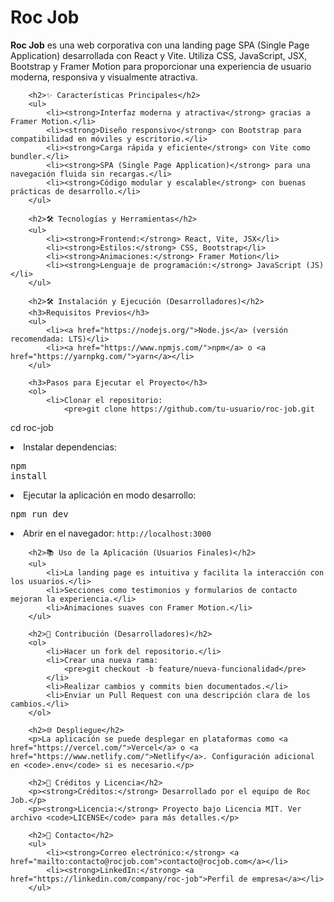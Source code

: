  <h1>Roc Job</h1>
        <p><strong>Roc Job</strong> es una web corporativa con una landing page SPA (Single Page Application) desarrollada con React y Vite. Utiliza CSS, JavaScript, JSX, Bootstrap y Framer Motion para proporcionar una experiencia de usuario moderna, responsiva y visualmente atractiva.</p>
        
        <h2>✨ Características Principales</h2>
        <ul>
            <li><strong>Interfaz moderna y atractiva</strong> gracias a Framer Motion.</li>
            <li><strong>Diseño responsivo</strong> con Bootstrap para compatibilidad en móviles y escritorio.</li>
            <li><strong>Carga rápida y eficiente</strong> con Vite como bundler.</li>
            <li><strong>SPA (Single Page Application)</strong> para una navegación fluida sin recargas.</li>
            <li><strong>Código modular y escalable</strong> con buenas prácticas de desarrollo.</li>
        </ul>
        
        <h2>🛠️ Tecnologías y Herramientas</h2>
        <ul>
            <li><strong>Frontend:</strong> React, Vite, JSX</li>
            <li><strong>Estilos:</strong> CSS, Bootstrap</li>
            <li><strong>Animaciones:</strong> Framer Motion</li>
            <li><strong>Lenguaje de programación:</strong> JavaScript (JS)</li>
        </ul>
        
        <h2>🛠️ Instalación y Ejecución (Desarrolladores)</h2>
        <h3>Requisitos Previos</h3>
        <ul>
            <li><a href="https://nodejs.org/">Node.js</a> (versión recomendada: LTS)</li>
            <li><a href="https://www.npmjs.com/">npm</a> o <a href="https://yarnpkg.com/">yarn</a></li>
        </ul>
        
        <h3>Pasos para Ejecutar el Proyecto</h3>
        <ol>
            <li>Clonar el repositorio:
                <pre>git clone https://github.com/tu-usuario/roc-job.git
cd roc-job</pre>
            </li>
            <li>Instalar dependencias:
                <pre>npm install</pre>
            </li>
            <li>Ejecutar la aplicación en modo desarrollo:
                <pre>npm run dev</pre>
            </li>
            <li>Abrir en el navegador: <code>http://localhost:3000</code></li>
        </ol>
        
        <h2>📚 Uso de la Aplicación (Usuarios Finales)</h2>
        <ul>
            <li>La landing page es intuitiva y facilita la interacción con los usuarios.</li>
            <li>Secciones como testimonios y formularios de contacto mejoran la experiencia.</li>
            <li>Animaciones suaves con Framer Motion.</li>
        </ul>
        
        <h2>📝 Contribución (Desarrolladores)</h2>
        <ol>
            <li>Hacer un fork del repositorio.</li>
            <li>Crear una nueva rama:
                <pre>git checkout -b feature/nueva-funcionalidad</pre>
            </li>
            <li>Realizar cambios y commits bien documentados.</li>
            <li>Enviar un Pull Request con una descripción clara de los cambios.</li>
        </ol>
        
        <h2>🌐 Despliegue</h2>
        <p>La aplicación se puede desplegar en plataformas como <a href="https://vercel.com/">Vercel</a> o <a href="https://www.netlify.com/">Netlify</a>. Configuración adicional en <code>.env</code> si es necesario.</p>
        
        <h2>💎 Créditos y Licencia</h2>
        <p><strong>Créditos:</strong> Desarrollado por el equipo de Roc Job.</p>
        <p><strong>Licencia:</strong> Proyecto bajo Licencia MIT. Ver archivo <code>LICENSE</code> para más detalles.</p>
        
        <h2>💬 Contacto</h2>
        <ul>
            <li><strong>Correo electrónico:</strong> <a href="mailto:contacto@rocjob.com">contacto@rocjob.com</a></li>
            <li><strong>LinkedIn:</strong> <a href="https://linkedin.com/company/roc-job">Perfil de empresa</a></li>
        </ul>
